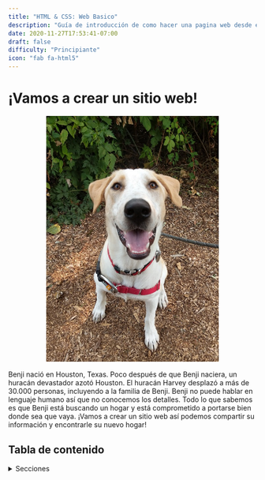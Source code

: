```yaml
---
title: "HTML & CSS: Web Basico"
description: "Guía de introducción de como hacer una pagina web desde el comienzo. "
date: 2020-11-27T17:53:41-07:00
draft: false
difficulty: "Principiante"
icon: "fab fa-html5"
---
```


# ¡Vamos a crear un sitio web!

<p style="text-align: center; "><img src="media/meet-benji-sm.jpg?classes=border,shadow" alt="Benji el perrito" width="350"/></p>

Benji nació en Houston, Texas. Poco después de que Benji naciera, un huracán devastador azotó Houston. El huracán Harvey desplazó a más de 30.000 personas, incluyendo a la familia de Benji. Benji no puede hablar en lenguaje humano así que no conocemos los detalles. Todo lo que sabemos es que Benji está buscando un hogar y está comprometido a portarse bien donde sea que vaya. ¡Vamos a crear un sitio web así podemos compartir su información y encontrarle su nuevo hogar!

## Tabla de contenido

<details>
<summary>Secciones</summary>
{{% children /%}}
</details>

